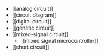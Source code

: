 - [[analog circuit]]
- [[circuit diagram]]
- [[digital circuit]]
- [[genetic circuit]]
- [[mixed-signal circuit]]
    - [[mixed signal microcontroller]]
- [[short circuit]]
